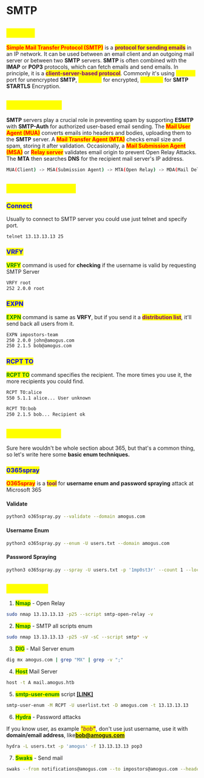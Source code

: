# SMTP

## <mark style="color:yellow;">ABOUT</mark>

<mark style="color:red;">**Simple Mail Transfer Protocol (SMTP)**</mark> is a <mark style="color:purple;">**protocol for sending emails**</mark> in an IP network. It can be used between an email client and an outgoing mail server or between two **SMTP** servers. **SMTP** is often combined with the **IMAP** or **POP3** protocols, which can fetch emails and send emails. In principle, it is a <mark style="color:purple;">**client-server-based protocol**</mark>. Commonly it's using <mark style="color:yellow;">**TCP/25**</mark> port for unencrypted **SMTP**, <mark style="color:yellow;">**TCP/465**</mark> for encrypted, <mark style="color:yellow;">**TCP/587**</mark> for **SMTP STARTLS** Encryption.

## <mark style="color:yellow;">SMTP Servers</mark>

**SMTP** servers play a crucial role in preventing spam by supporting **ESMTP** with **SMTP-Auth** for authorized user-based email sending. The <mark style="color:red;">**Mail User Agent (MUA)**</mark> converts emails into headers and bodies, uploading them to the **SMTP** server. A <mark style="color:red;">**Mail Transfer Agent (MTA)**</mark> checks email size and spam, storing it after validation. Occasionally, a <mark style="color:red;">**Mail Submission Agent (MSA)**</mark> or <mark style="color:red;">**Relay server**</mark> validates email origin to prevent Open Relay Attacks. The **MTA** then searches **DNS** for the recipient mail server's IP address.

```bash
MUA(Client) -> MSA(Submission Agent) -> MTA(Open Relay) -> MDA(Mail Delivery Agent) -> POP3/IMAP(Mailbox)
```

## <mark style="color:yellow;">SMTP Commands</mark>

### <mark style="color:blue;">Connect</mark>

Usually to connect to SMTP server you could use just telnet and specify port.

```
telnet 13.13.13.13 25
```

### <mark style="color:blue;">VRFY</mark>

<mark style="color:green;">**VRFY**</mark> command is used for **checking** if the username is valid by requesting SMTP Server

```bash
VRFY root
252 2.0.0 root
```

### <mark style="color:blue;">EXPN</mark>

<mark style="color:green;">**EXPN**</mark> command is same as **VRFY**, but if you send it a <mark style="color:purple;">**distribution list**</mark>, it'll send back all users from it.

```bash
EXPN impostors-team
250 2.0.0 john@amogus.com
250 2.1.5 bob@amogus.com
```

### <mark style="color:blue;">RCPT TO</mark>

<mark style="color:green;">**RCPT TO**</mark> command specifies the recipient. The more times you use it, the more recipients you could find.

```bash
RCPT TO:alice
550 5.1.1 alice... User unknown

RCPT TO:bob
250 2.1.5 bob... Recipient ok
```

## <mark style="color:yellow;">Microsoft 365</mark>

Sure here wouldn't be whole section about 365, but that's a common thing, so let's write here some **basic enum techniques.**

### <mark style="color:blue;">0365spray</mark>

<mark style="color:red;">**O365spray**</mark> is a <mark style="color:purple;">**tool**</mark> for **username enum and password spraying** attack at Microsoft 365&#x20;

#### Validate

```bash
python3 o365spray.py --validate --domain amogus.com
```

#### Username Enum

```bash
python3 o365spray.py --enum -U users.txt --domain amogus.com
```

#### Password Spraying

```bash
python3 o365spray.py --spray -U users.txt -p '1mp0st3r' --count 1 --lockout 1 --domain amogus.com
```

## <mark style="color:yellow;">Tips2Hack</mark>

1. <mark style="color:green;">**Nmap**</mark> - Open Relay

```bash
sudo nmap 13.13.13.13 -p25 --script smtp-open-relay -v
```

2. <mark style="color:green;">**Nmap**</mark> - SMTP all scripts enum

```bash
sudo nmap 13.13.13.13 -p25 -sV -sC --script smtp* -v
```

3. <mark style="color:green;">**DIG**</mark> - Mail Server enum

```bash
dig mx amogus.com | grep "MX" | grep -v ";"
```

4. <mark style="color:green;">**Host**</mark> Mail Server

```bash
host -t A mail.amogus.htb
```

5. <mark style="color:green;">**smtp-user-enum**</mark> script [**\[LINK\]**](https://github.com/pentestmonkey/smtp-user-enum)

```bash
smtp-user-enum -M RCPT -U userlist.txt -D amogus.com -t 13.13.13.13
```

6. <mark style="color:green;">**Hydra**</mark> - Password attacks

If you know user, as example _<mark style="color:purple;">"bob</mark><mark style="color:purple;">**"**</mark>_, don't use just username, use it with **domain/email address**, like<mark style="color:purple;">**bob@amogus.com**</mark>

```bash
hydra -L users.txt -p 'amogus' -f 13.13.13.13 pop3
```

7. <mark style="color:green;">**Swaks**</mark> - Send mail

```bash
swaks --from notifications@amogus.com --to impostors@amogus.com --header 'Subject: You have suspected of being impostors' --body 'Hi, our councel of spacemen chose by democratic voting that you are sus, so you have no other choice but to surrender and be ready for empty vastness of space. If you want to deny that, please join our chat here and explain your sus behaviour: https://impostor-chat-court.com' --server 13.13.13.13
```
